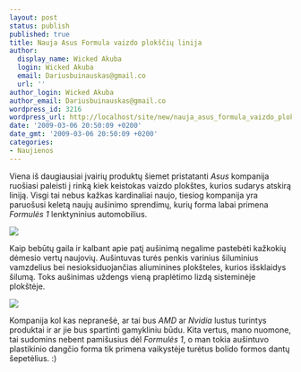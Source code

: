```yaml
---
layout: post
status: publish
published: true
title: Nauja Asus Formula vaizdo plokščių linija
author:
  display_name: Wicked Akuba
  login: Wicked Akuba
  email: Dariusbuinauskas@gmail.co
  url: ''
author_login: Wicked Akuba
author_email: Dariusbuinauskas@gmail.co
wordpress_id: 3216
wordpress_url: http://localhost/site/new/nauja_asus_formula_vaizdo_ploksciu_linija/
date: '2009-03-06 20:50:09 +0200'
date_gmt: '2009-03-06 20:50:09 +0200'
categories:
- Naujienos
---
```

<p>Viena iš daugiausiai įvairių produktų šiemet pristatanti <i>Asus </i>kompanija ruošiasi paleisti į rinką kiek keistokas vaizdo plokštes, kurios sudarys atskirą liniją. Visgi tai nebus kažkas kardinaliai naujo, tiesiog kompanija yra paruošusi keletą naujų aušinimo sprendimų, kurių forma labai primena <i>Formulės 1</i> lenktyninius automobilius. </p>
<p><img src=" http://akuba.technews.lt/asus_formula1.jpg" /></p>
<p>Kaip bebūtų gaila ir kalbant apie patį aušinimą negalime pastebėti kažkokių dėmesio vertų naujovių. Aušintuvas turės penkis varinius šiluminius vamzdelius bei nesioksiduojančias aliuminines plokšteles, kurios išsklaidys šilumą. Toks aušinimas uždengs vieną praplėtimo lizdą sisteminėje plokštėje. </p>
<p><img src=" http://akuba.technews.lt/asus_formula2.jpg" /></p>
<p>Kompanija kol kas nepranešė, ar tai bus <i>AMD</i> ar <i>Nvidia </i>lustus turintys produktai ir ar jie bus spartinti gamykliniu būdu. Kita vertus, mano nuomone, tai sudomins nebent pamišusius dėl <i>Formulės 1</i>, o man tokia aušintuvo plastikinio dangčio forma tik primena vaikystėje turėtus bolido formos dantų šepetėlius. :)</p>
